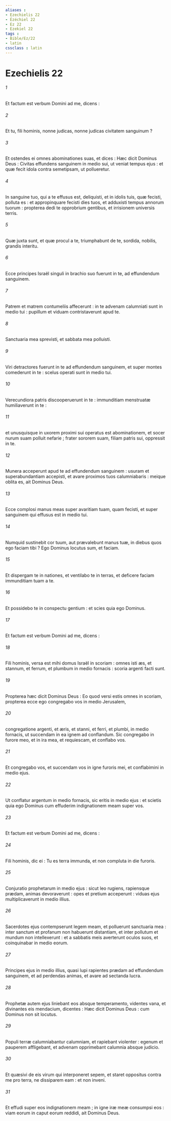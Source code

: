 ```yaml
---
aliases : 
- Ezechielis 22
- Ézéchiel 22
- Ez 22
- Ezekiel 22
tags : 
- Bible/Ez/22
- latin
cssclass : latin
---
```


# Ezechielis 22

###### 1
Et factum est verbum Domini ad me, dicens :
###### 2
Et tu, fili hominis, nonne judicas, nonne judicas civitatem sanguinum ?
###### 3
Et ostendes ei omnes abominationes suas, et dices : Hæc dicit Dominus Deus : Civitas effundens sanguinem in medio sui, ut veniat tempus ejus : et quæ fecit idola contra semetipsam, ut pollueretur.
###### 4
In sanguine tuo, qui a te effusus est, deliquisti, et in idolis tuis, quæ fecisti, polluta es : et appropinquare fecisti dies tuos, et adduxisti tempus annorum tuorum : propterea dedi te opprobrium gentibus, et irrisionem universis terris.
###### 5
Quæ juxta sunt, et quæ procul a te, triumphabunt de te, sordida, nobilis, grandis interitu.
###### 6
Ecce principes Israël singuli in brachio suo fuerunt in te, ad effundendum sanguinem.
###### 7
Patrem et matrem contumeliis affecerunt : in te advenam calumniati sunt in medio tui : pupillum et viduam contristaverunt apud te.
###### 8
Sanctuaria mea sprevisti, et sabbata mea polluisti.
###### 9
Viri detractores fuerunt in te ad effundendum sanguinem, et super montes comederunt in te : scelus operati sunt in medio tui.
###### 10
Verecundiora patris discooperuerunt in te : immunditiam menstruatæ humiliaverunt in te :
###### 11
et unusquisque in uxorem proximi sui operatus est abominationem, et socer nurum suam polluit nefarie ; frater sororem suam, filiam patris sui, oppressit in te.
###### 12
Munera acceperunt apud te ad effundendum sanguinem : usuram et superabundantiam accepisti, et avare proximos tuos calumniabaris : meique oblita es, ait Dominus Deus.
###### 13
Ecce complosi manus meas super avaritiam tuam, quam fecisti, et super sanguinem qui effusus est in medio tui.
###### 14
Numquid sustinebit cor tuum, aut prævalebunt manus tuæ, in diebus quos ego faciam tibi ? Ego Dominus locutus sum, et faciam.
###### 15
Et dispergam te in nationes, et ventilabo te in terras, et deficere faciam immunditiam tuam a te.
###### 16
Et possidebo te in conspectu gentium : et scies quia ego Dominus.
###### 17
Et factum est verbum Domini ad me, dicens :
###### 18
Fili hominis, versa est mihi domus Israël in scoriam : omnes isti æs, et stannum, et ferrum, et plumbum in medio fornacis : scoria argenti facti sunt.
###### 19
Propterea hæc dicit Dominus Deus : Eo quod versi estis omnes in scoriam, propterea ecce ego congregabo vos in medio Jerusalem,
###### 20
congregatione argenti, et æris, et stanni, et ferri, et plumbi, in medio fornacis, ut succendam in ea ignem ad conflandum. Sic congregabo in furore meo, et in ira mea, et requiescam, et conflabo vos.
###### 21
Et congregabo vos, et succendam vos in igne furoris mei, et conflabimini in medio ejus.
###### 22
Ut conflatur argentum in medio fornacis, sic eritis in medio ejus : et scietis quia ego Dominus cum effuderim indignationem meam super vos.
###### 23
Et factum est verbum Domini ad me, dicens :
###### 24
Fili hominis, dic ei : Tu es terra immunda, et non compluta in die furoris.
###### 25
Conjuratio prophetarum in medio ejus : sicut leo rugiens, rapiensque prædam, animas devoraverunt : opes et pretium acceperunt : viduas ejus multiplicaverunt in medio illius.
###### 26
Sacerdotes ejus contempserunt legem meam, et polluerunt sanctuaria mea : inter sanctum et profanum non habuerunt distantiam, et inter pollutum et mundum non intellexerunt : et a sabbatis meis averterunt oculos suos, et coinquinabar in medio eorum.
###### 27
Principes ejus in medio illius, quasi lupi rapientes prædam ad effundendum sanguinem, et ad perdendas animas, et avare ad sectanda lucra.
###### 28
Prophetæ autem ejus liniebant eos absque temperamento, videntes vana, et divinantes eis mendacium, dicentes : Hæc dicit Dominus Deus : cum Dominus non sit locutus.
###### 29
Populi terræ calumniabantur calumniam, et rapiebant violenter : egenum et pauperem affligebant, et advenam opprimebant calumnia absque judicio.
###### 30
Et quæsivi de eis virum qui interponeret sepem, et staret oppositus contra me pro terra, ne dissiparem eam : et non inveni.
###### 31
Et effudi super eos indignationem meam ; in igne iræ meæ consumpsi eos : viam eorum in caput eorum reddidi, ait Dominus Deus.
